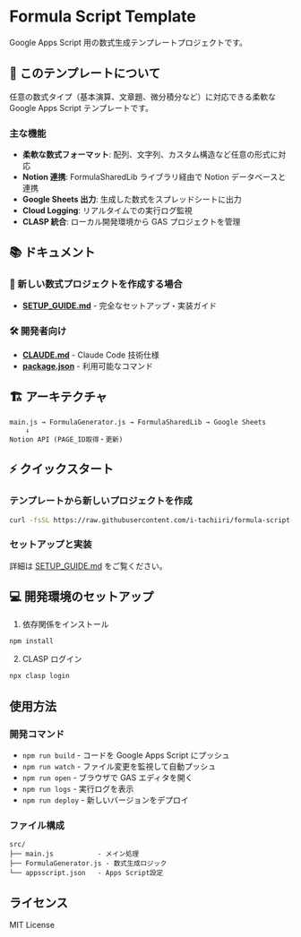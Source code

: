 # Formula Script Template

Google Apps Script 用の数式生成テンプレートプロジェクトです。

## 🎯 このテンプレートについて

任意の数式タイプ（基本演算、文章題、微分積分など）に対応できる柔軟な Google Apps Script テンプレートです。

### 主な機能

- **柔軟な数式フォーマット**: 配列、文字列、カスタム構造など任意の形式に対応
- **Notion 連携**: FormulaSharedLib ライブラリ経由で Notion データベースと連携
- **Google Sheets 出力**: 生成した数式をスプレッドシートに出力
- **Cloud Logging**: リアルタイムでの実行ログ監視
- **CLASP 統合**: ローカル開発環境から GAS プロジェクトを管理

## 📚 ドキュメント

### 🚀 新しい数式プロジェクトを作成する場合

- **[SETUP_GUIDE.md](./SETUP_GUIDE.md)** - 完全なセットアップ・実装ガイド

### 🛠️ 開発者向け

- **[CLAUDE.md](./CLAUDE.md)** - Claude Code 技術仕様
- **[package.json](./package.json)** - 利用可能なコマンド

## 🏗️ アーキテクチャ

```
main.js → FormulaGenerator.js → FormulaSharedLib → Google Sheets
    ↓
Notion API (PAGE_ID取得・更新)
```

## ⚡ クイックスタート

### テンプレートから新しいプロジェクトを作成

```bash
curl -fsSL https://raw.githubusercontent.com/i-tachiiri/formula-script-template/main/scripts/create-project.js | node - pageId=あなたのPageID projectName=プロジェクト名 formulaType="数式種類"
```

### セットアップと実装

詳細は [SETUP_GUIDE.md](./SETUP_GUIDE.md) をご覧ください。

## 💻 開発環境のセットアップ

1. 依存関係をインストール

```bash
npm install
```

2. CLASP ログイン

```bash
npx clasp login
```

## 使用方法

### 開発コマンド

- `npm run build` - コードを Google Apps Script にプッシュ
- `npm run watch` - ファイル変更を監視して自動プッシュ
- `npm run open` - ブラウザで GAS エディタを開く
- `npm run logs` - 実行ログを表示
- `npm run deploy` - 新しいバージョンをデプロイ

### ファイル構成

```
src/
├── main.js           - メイン処理
├── FormulaGenerator.js - 数式生成ロジック
└── appsscript.json   - Apps Script設定
```

## ライセンス

MIT License
